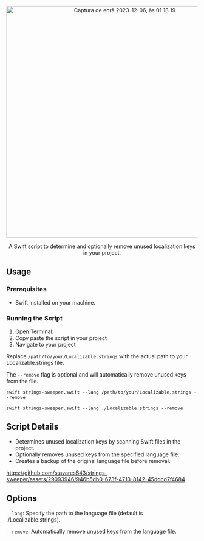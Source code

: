 <p align="center">
<img width="608" alt="Captura de ecrã 2023-12-06, às 01 18 19" src="https://github.com/stavares843/strings-sweeper/assets/29093946/f66656ed-49e8-499d-add0-ee967c98d864">
</p>

<p align="center">A Swift script to determine and optionally remove unused localization keys in your project.</h1>

## Usage

### Prerequisites

- Swift installed on your machine.

### Running the Script

1. Open Terminal.
2. Copy paste the script in your project
3. Navigate to your project

Replace `/path/to/your/Localizable.strings` with the actual path to your Localizable.strings file.

The `--remove` flag is optional and will automatically remove unused keys from the file.

`swift strings-sweeper.swift --lang /path/to/your/Localizable.strings --remove`

`swift strings-sweeper.swift --lang ./Localizable.strings --remove`

## Script Details
- Determines unused localization keys by scanning Swift files in the project.
- Optionally removes unused keys from the specified language file.
- Creates a backup of the original language file before removal.


https://github.com/stavares843/strings-sweeper/assets/29093946/946b5db0-673f-4713-8142-45ddcd7f4684




## Options

`--lang`: Specify the path to the language file (default is ./Localizable.strings).

`--remove`: Automatically remove unused keys from the language file.
